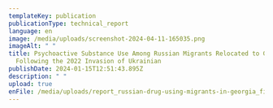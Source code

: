 ```yaml
---
templateKey: publication
publicationType: technical_report
language: en
image: /media/uploads/screenshot-2024-04-11-165035.png
imageAlt: " "
title: Psychoactive Substance Use Among Russian Migrants Relocated to Georgia
  Following the 2022 Invasion of Ukrainian
publishDate: 2024-01-15T12:51:43.895Z
description: " "
upload: true
enFile: /media/uploads/report_russian-drug-using-migrants-in-georgia_final.pdf
---
```

